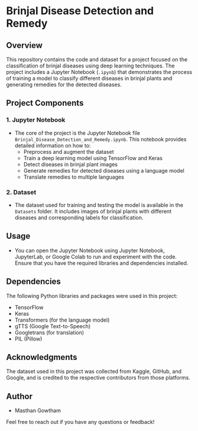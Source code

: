 # Brinjal Disease Detection and Remedy

## Overview
This repository contains the code and dataset for a project focused on the classification of brinjal diseases using deep learning techniques. The project includes a Jupyter Notebook (`.ipynb`) that demonstrates the process of training a model to classify different diseases in brinjal plants and generating remedies for the detected diseases.

## Project Components

### 1. Jupyter Notebook
- The core of the project is the Jupyter Notebook file `Brinjal_Disease_Detection_and_Remedy.ipynb`. This notebook provides detailed information on how to:
  - Preprocess and augment the dataset
  - Train a deep learning model using TensorFlow and Keras
  - Detect diseases in brinjal plant images
  - Generate remedies for detected diseases using a language model
  - Translate remedies to multiple languages

### 2. Dataset
- The dataset used for training and testing the model is available in the `Datasets` folder. It includes images of brinjal plants with different diseases and corresponding labels for classification.

## Usage
- You can open the Jupyter Notebook using Jupyter Notebook, JupyterLab, or Google Colab to run and experiment with the code. Ensure that you have the required libraries and dependencies installed.

## Dependencies
The following Python libraries and packages were used in this project:
- TensorFlow
- Keras
- Transformers (for the language model)
- gTTS (Google Text-to-Speech)
- Googletrans (for translation)
- PIL (Pillow)

## Acknowledgments
The dataset used in this project was collected from Kaggle, GitHub, and Google, and is credited to the respective contributors from those platforms.

## Author
- Masthan Gowtham

Feel free to reach out if you have any questions or feedback!

